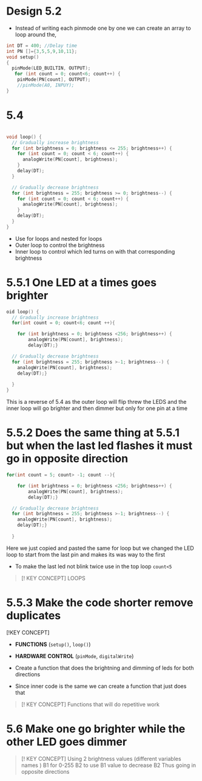 
# Design 5.2 

- Instead of writing each pinmode one by one we can create an array to loop around the,

```C++
int DT = 400; //Delay time
int PN []={3,5,5,9,10,11};
void setup()
{
  pinMode(LED_BUILTIN, OUTPUT);
   for (int count = 0; count<6; count++) {
    pinMode(PN[count], OUTPUT);
    //pinMode(A0, INPUY);
}
```

# 5.4

```C++

void loop() {
  // Gradually increase brightness
  for (int brightness = 0; brightness <= 255; brightness++) {
    for (int count = 0; count < 6; count++) {
      analogWrite(PN[count], brightness);
    }
    delay(DT);
  }

  // Gradually decrease brightness
  for (int brightness = 255; brightness >= 0; brightness--) {
    for (int count = 0; count < 6; count++) {
      analogWrite(PN[count], brightness);
    }
    delay(DT);
  }
}
```

- Use for loops and nested for loops 
- Outer loop to control the brightness
- Inner loop to control which led turns on with that corresponding brightness

# 5.5.1 One LED at a times goes brighter 

```C++
oid loop() {
  // Gradually increase brightness
  for(int count = 0; count<6; count ++){

    for (int brightness = 0; brightness <256; brightness++) {
        analogWrite(PN[count], brightness);
        delay(DT);}

  // Gradually decrease brightness
  for (int brightness = 255; brightness >-1; brightness--) {
    analogWrite(PN[count], brightness);
    delay(DT);}
  
  }
}

```

This is a reverse of 5.4 as the outer loop will flip threw the LEDS and the inner loop will go brighter and then dimmer but only for one pin at a time 

# 5.5.2 Does the same thing at 5.5.1 but when the last led flashes it must go in opposite direction
```c++
for(int count = 5; count> -1; count --){

    for (int brightness = 0; brightness <256; brightness++) {
        analogWrite(PN[count], brightness);
        delay(DT);}

  // Gradually decrease brightness
  for (int brightness = 255; brightness >-1; brightness--) {
    analogWrite(PN[count], brightness);
    delay(DT);}
  
  }
```

Here we just copied and pasted the same for loop but we changed the LED loop to start from the last pin and makes its was way to the first
- To make the last led not blink twice use in the top loop `count<5 `

>[! KEY CONCEPT]
>LOOPS

# 5.5.3 Make the code shorter remove duplicates 

[!KEY CONCEPT]

- **FUNCTIONS** (`setup()`, `loop()`)
    
- **HARDWARE CONTROL** (`pinMode`, `digitalWrite`)



- Create a function that does the brightning and dimming of leds for both directions 
- Since inner code is the same we can create a function that just does that 


>[! KEY CONCEPT]
>Functions that will do repetitive work

# 5.6 Make one go brighter while the other LED goes dimmer 

>[! KEY CONCEPT]
>Using 2 brightness values (different variables names )
>B1 for 0-255
>B2 to use B1 value to decrease B2
>Thus going in opposite directions
















